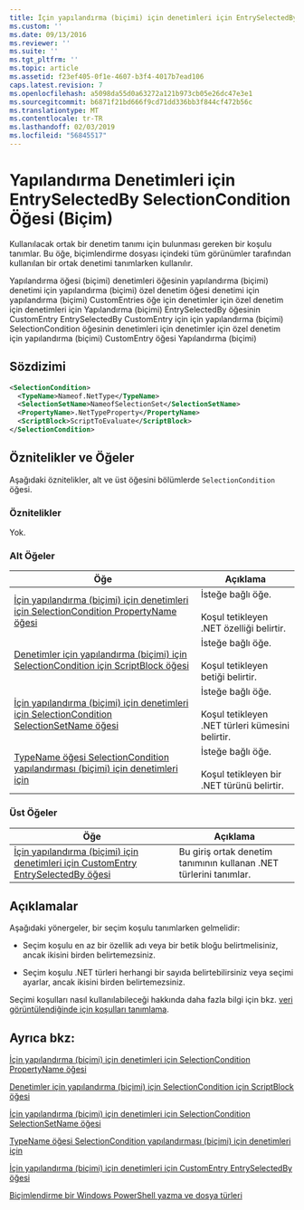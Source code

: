 ```yaml
---
title: İçin yapılandırma (biçimi) için denetimleri için EntrySelectedBy SelectionCondition öğesi | Microsoft Docs
ms.custom: ''
ms.date: 09/13/2016
ms.reviewer: ''
ms.suite: ''
ms.tgt_pltfrm: ''
ms.topic: article
ms.assetid: f23ef405-0f1e-4607-b3f4-4017b7ead106
caps.latest.revision: 7
ms.openlocfilehash: a5098da55d0a63272a121b973cb05e26dc47e3e1
ms.sourcegitcommit: b6871f21bd666f9cd71dd336bb3f844cf472b56c
ms.translationtype: MT
ms.contentlocale: tr-TR
ms.lasthandoff: 02/03/2019
ms.locfileid: "56845517"
---
```

# <a name="selectioncondition-element-for-entryselectedby-for-controls-for-configuration-format"></a>Yapılandırma Denetimleri için EntrySelectedBy SelectionCondition Öğesi (Biçim)

Kullanılacak ortak bir denetim tanımı için bulunması gereken bir koşulu tanımlar. Bu öğe, biçimlendirme dosyası içindeki tüm görünümler tarafından kullanılan bir ortak denetimi tanımlarken kullanılır.

Yapılandırma öğesi (biçimi) denetimleri öğesinin yapılandırma (biçimi) denetimi için yapılandırma (biçimi) özel denetim öğesi denetimi için yapılandırma (biçimi) CustomEntries öğe için denetimler için özel denetim için denetimleri için Yapılandırma (biçimi) EntrySelectedBy öğesinin CustomEntry EntrySelectedBy CustomEntry için için yapılandırma (biçimi) SelectionCondition öğesinin denetimleri için denetimler için özel denetim için yapılandırma (biçimi) CustomEntry öğesi Yapılandırma (biçimi)

## <a name="syntax"></a>Sözdizimi

```xml
<SelectionCondition>
  <TypeName>Nameof.NetType</TypeName>
  <SelectionSetName>NameofSelectionSet</SelectionSetName>
  <PropertyName>.NetTypeProperty</PropertyName>
  <ScriptBlock>ScriptToEvaluate</ScriptBlock>
</SelectionCondition>
```

## <a name="attributes-and-elements"></a>Öznitelikler ve Öğeler

Aşağıdaki öznitelikler, alt ve üst öğesini bölümlerde `SelectionCondition` öğesi.

### <a name="attributes"></a>Öznitelikler

Yok.

### <a name="child-elements"></a>Alt Öğeler

|Öğe|Açıklama|
|-------------|-----------------|
|[İçin yapılandırma (biçimi) için denetimleri için SelectionCondition PropertyName öğesi](./propertyname-element-for-selectioncondition-for-controls-for-configuration-format.md)|İsteğe bağlı öğe.<br /><br /> Koşul tetikleyen .NET özelliği belirtir.|
|[Denetimler için yapılandırma (biçimi) için SelectionCondition için ScriptBlock öğesi](./scriptblock-element-for-selectioncondition-for-controls-for-configuration-format.md)|İsteğe bağlı öğe.<br /><br /> Koşul tetikleyen betiği belirtir.|
|[İçin yapılandırma (biçimi) için denetimleri için SelectionCondition SelectionSetName öğesi](./selectionsetname-element-for-selectioncondition-for-controls-for-configuration-format.md)|İsteğe bağlı öğe.<br /><br /> Koşul tetikleyen .NET türleri kümesini belirtir.|
|[TypeName öğesi SelectionCondition yapılandırması (biçimi) için denetimleri için](./typename-element-for-selectioncondition-for-controls-for-configuration-format.md)|İsteğe bağlı öğe.<br /><br /> Koşul tetikleyen bir .NET türünü belirtir.|

### <a name="parent-elements"></a>Üst Öğeler

|Öğe|Açıklama|
|-------------|-----------------|
|[İçin yapılandırma (biçimi) için denetimleri için CustomEntry EntrySelectedBy öğesi](./entryselectedby-element-for-customentry-for-controls-for-configuration-format.md)|Bu giriş ortak denetim tanımının kullanan .NET türlerini tanımlar.|

## <a name="remarks"></a>Açıklamalar

Aşağıdaki yönergeler, bir seçim koşulu tanımlarken gelmelidir:

- Seçim koşulu en az bir özellik adı veya bir betik bloğu belirtmelisiniz, ancak ikisini birden belirtemezsiniz.

- Seçim koşulu .NET türleri herhangi bir sayıda belirtebilirsiniz veya seçimi ayarlar, ancak ikisini birden belirtemezsiniz.

Seçimi koşulları nasıl kullanılabileceği hakkında daha fazla bilgi için bkz. [veri görüntülendiğinde için koşulları tanımlama](./defining-conditions-for-displaying-data.md).

## <a name="see-also"></a>Ayrıca bkz:

[İçin yapılandırma (biçimi) için denetimleri için SelectionCondition PropertyName öğesi](./propertyname-element-for-selectioncondition-for-controls-for-configuration-format.md)

[Denetimler için yapılandırma (biçimi) için SelectionCondition için ScriptBlock öğesi](./scriptblock-element-for-selectioncondition-for-controls-for-configuration-format.md)

[İçin yapılandırma (biçimi) için denetimleri için SelectionCondition SelectionSetName öğesi](./selectionsetname-element-for-selectioncondition-for-controls-for-configuration-format.md)

[TypeName öğesi SelectionCondition yapılandırması (biçimi) için denetimleri için](./typename-element-for-selectioncondition-for-controls-for-configuration-format.md)

[İçin yapılandırma (biçimi) için denetimleri için CustomEntry EntrySelectedBy öğesi](./entryselectedby-element-for-customentry-for-controls-for-configuration-format.md)

[Biçimlendirme bir Windows PowerShell yazma ve dosya türleri](./writing-a-powershell-formatting-file.md)

